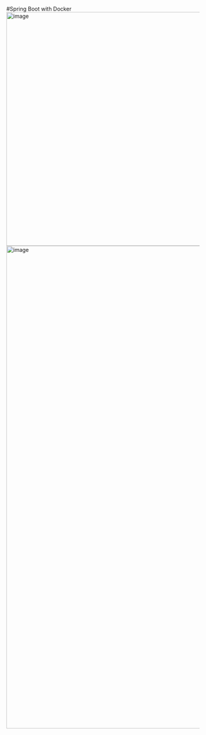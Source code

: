 #Spring Boot with Docker
<img width="610" alt="image" src="https://github.com/user-attachments/assets/64d34dd1-1e6d-4dce-92b0-db0baad13a20" />
<img width="1260" alt="image" src="https://github.com/user-attachments/assets/0a774274-1fa9-4f40-ac28-d36dd8f443aa" />
